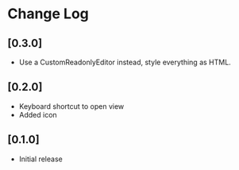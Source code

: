 # Change Log

## [0.3.0]

- Use a CustomReadonlyEditor instead, style everything as HTML.

## [0.2.0]

- Keyboard shortcut to open view
- Added icon

## [0.1.0]

- Initial release